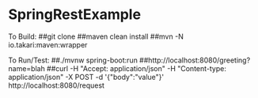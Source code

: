 # SpringRestExample
To Build:
##git clone <repo>
##maven clean install
##mvn -N io.takari:maven:wrapper

To Run/Test:
##./mvnw spring-boot:run
##http://localhost:8080/greeting?name=blah
##curl -H "Accept: application/json" -H "Content-type: application/json" -X POST -d '{"body":"value"}' http://localhost:8080/request
